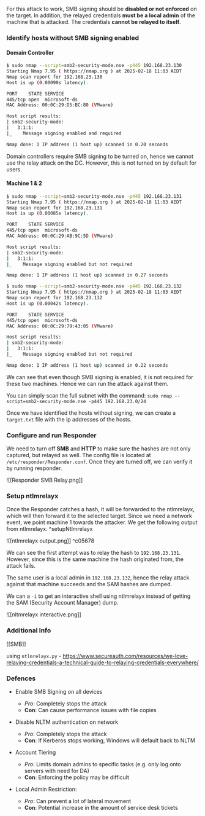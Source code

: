 
For this attack to work, SMB signing should be **disabled or not enforced** on the target. In addition, the relayed credentials **must be a local admin** of the machine that is attacked. The credentials **cannot be relayed to itself**.

### Identify hosts without SMB signing enabled

#### Domain Controller

```bash
$ sudo nmap --script=smb2-security-mode.nse -p445 192.168.23.130
Starting Nmap 7.95 ( https://nmap.org ) at 2025-02-18 11:03 AEDT
Nmap scan report for 192.168.23.130
Host is up (0.00090s latency).

PORT    STATE SERVICE
445/tcp open  microsoft-ds
MAC Address: 00:0C:29:D5:BC:80 (VMware)

Host script results:
| smb2-security-mode: 
|   3:1:1: 
|_    Message signing enabled and required

Nmap done: 1 IP address (1 host up) scanned in 0.20 seconds
```

Domain controllers require SMB signing to be turned on, hence we cannot use the relay attack on the DC. However, this is not turned on by default for users.

#### Machine 1 & 2

```bash
$ sudo nmap --script=smb2-security-mode.nse -p445 192.168.23.131
Starting Nmap 7.95 ( https://nmap.org ) at 2025-02-18 11:03 AEDT
Nmap scan report for 192.168.23.131
Host is up (0.00085s latency).

PORT    STATE SERVICE
445/tcp open  microsoft-ds
MAC Address: 00:0C:29:AB:9C:5D (VMware)

Host script results:
| smb2-security-mode: 
|   3:1:1: 
|_    Message signing enabled but not required

Nmap done: 1 IP address (1 host up) scanned in 0.27 seconds

$ sudo nmap --script=smb2-security-mode.nse -p445 192.168.23.132
Starting Nmap 7.95 ( https://nmap.org ) at 2025-02-18 11:03 AEDT
Nmap scan report for 192.168.23.132
Host is up (0.00042s latency).

PORT    STATE SERVICE
445/tcp open  microsoft-ds
MAC Address: 00:0C:29:79:43:05 (VMware)

Host script results:
| smb2-security-mode: 
|   3:1:1: 
|_    Message signing enabled but not required

Nmap done: 1 IP address (1 host up) scanned in 0.22 seconds
```

We can see that even though SMB signing is enabled, it is not required for these two machines. Hence we can run the attack against them.  

You can simply scan the full subnet with the command:
	`sudo nmap --script=smb2-security-mode.nse -p445 192.168.23.0/24`

Once we have identified the hosts without signing, we can create a `target.txt` file with the ip addresses of the hosts.

### Configure and run Responder

We need to turn off **SMB** and **HTTP** to make sure the hashes are not only captured, but relayed as well. The config file is located at `/etc/responder/Responder.conf`. Once they are turned off, we can verify it by running responder.

![[Responder SMB Relay.png]]

### Setup ntlmrelayx

Once the Responder catches a hash, it will be forwarded to the ntlmrelayx, which will then forward it to the selected target. Since we need a network event, we point machine 1 towards the attacker.  We get the following output from ntlmrelayx. ^setupNtlmrelayx

![[ntlmrelayx output.png]] ^c05678

We can see the first attempt was to relay the hash to `192.168.23.131`. However, since this is the same machine the hash originated from, the attack fails. 

The same user is a local admin in `192.168.23.132`, hence the relay attack against that machine succeeds and the SAM hashes are dumped. 

We can a `-i` to get an interactive shell using ntlmrelayx instead of getting the SAM (Security Account Manager) dump.

![[nltmrelayx interactive.png]]


### Additional Info

[[SMB]]

using `ntlmrelayx.py` -  https://www.secureauth.com/resources/we-love-relaying-credentials-a-technical-guide-to-relaying-credentials-everywhere/

### Defences

- Enable SMB Signing on all devices
	- *Pro*: Completely stops the attack
	- **Con**: Can cause performance issues with file copies
	  
- Disable NLTM authentication on network
	- *Pro*: Completely stops the attack
	- **Con**: If Kerberos stops working, Windows will default back to NLTM
	  
- Account Tiering
	- *Pro*: Limits domain admins to specific tasks (e.g. only log onto servers with need for DA)
	- **Con**: Enforcing the policy may be difficult
- Local Admin Restriction:
  
	- *Pro*: Can prevent a lot of lateral movement
	- **Con**: Potential increase in the amount of service desk tickets